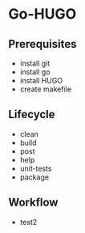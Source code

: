 # Go-HUGO

## Prerequisites

- install git
- install go
- install HUGO
- create makefile

## Lifecycle
- clean
- build
- post 
- help
- unit-tests
- package

## Workflow
- test2
